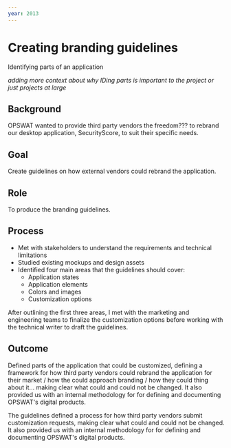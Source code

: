 ```yaml
---
year: 2013
---
```


# Creating branding guidelines
Identifying parts of an application

*adding more context about why IDing parts is important to the project or just projects at large*

## Background
OPSWAT wanted to provide third party vendors the freedom??? to rebrand our desktop application, SecurityScore, to suit their specific needs.

## Goal
Create guidelines on how external vendors could rebrand the application.

## Role
To produce the branding guidelines.

## Process
- Met with stakeholders to understand the requirements and technical limitations
- Studied existing mockups and design assets
- Identified four main areas that the guidelines should cover:
	- Application states
	- Application elements
	- Colors and images
	- Customization options

After outlining the first three areas, I met with the marketing and engineering teams to finalize the customization options before working with the  technical writer to draft the guidelines.

## Outcome
Defined parts of the application that could be customized, defining a framework for how third party vendors could rebrand the application for their market / how the could approach branding / how they could thing about it... making clear what could and could not be changed.  It also provided us with an internal methodology for for defining and documenting OPSWAT's digital products.

The guidelines defined a process for how third party vendors submit customization requests, making clear what could and could not be changed.  It also provided us with an internal methodology for for defining and documenting OPSWAT's digital products.